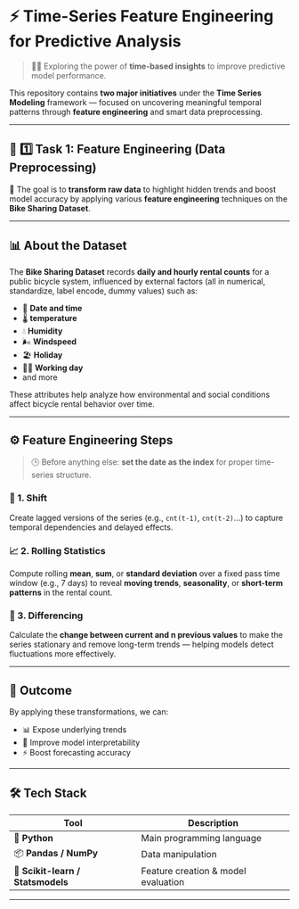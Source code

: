 # ⚡ Time-Series Feature Engineering for Predictive Analysis  

> 🚴‍♀️ Exploring the power of **time-based insights** to improve predictive model performance.  

This repository contains **two major initiatives** under the **Time Series Modeling** framework — focused on uncovering meaningful temporal patterns through **feature engineering** and smart data preprocessing.  

---

## 🧩 1️⃣ Task 1: Feature Engineering (Data Preprocessing)

🎯 The goal is to **transform raw data** to highlight hidden trends and boost model accuracy by applying various **feature engineering** techniques on the **Bike Sharing Dataset**.

---

## 📊 About the Dataset  

The **Bike Sharing Dataset** records **daily and hourly rental counts** for a public bicycle system, influenced by external factors (all in numerical, standardize, label encode, dummy values) such as:
- 📅 **Date and time**
- 🌡️ **temperature**
- 💧 **Humidity**
- 🌬️ **Windspeed**
- 🏖️ **Holiday**
- 🧑‍💼 **Working day**
- and more

These attributes help analyze how environmental and social conditions affect bicycle rental behavior over time.

---

## ⚙️ Feature Engineering Steps  

> 🕒 Before anything else: **set the date as the index** for proper time-series structure.

### 🔁 1. Shift  
Create lagged versions of the series (e.g., `cnt(t-1)`, `cnt(t-2)`...) to capture temporal dependencies and delayed effects.

### 📈 2. Rolling Statistics  
Compute rolling **mean**, **sum**, or **standard deviation** over a fixed pass time window (e.g., 7 days) to reveal **moving trends**, **seasonality**, or **short-term patterns** in the rental count.

### 🔺 3. Differencing  
Calculate the **change between current and n previous values** to make the series stationary and remove long-term trends — helping models detect fluctuations more effectively.

---

## 🚀 Outcome  

By applying these transformations, we can:
- 📊 Expose underlying trends  
- 🧠 Improve model interpretability  
- ⚡ Boost forecasting accuracy  

---

## 🛠️ Tech Stack  

| Tool | Description |
|------|--------------|
| 🐍 **Python** | Main programming language |
| 📦 **Pandas / NumPy** | Data manipulation |
| 🧮 **Scikit-learn / Statsmodels** | Feature creation & model evaluation |

---


